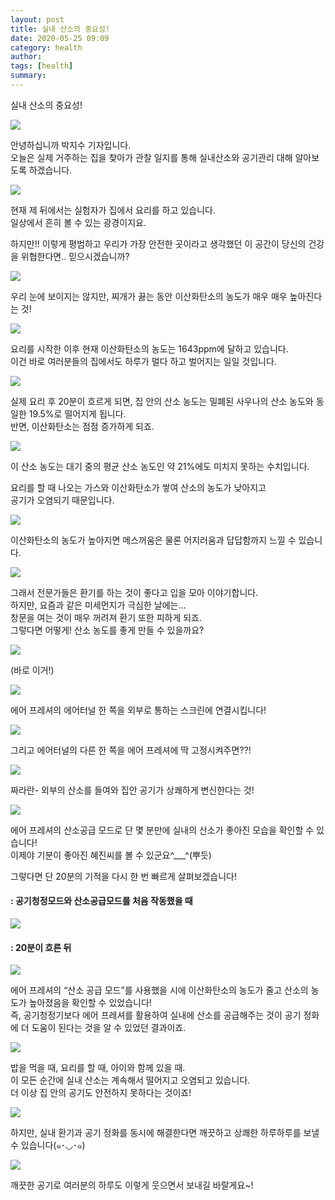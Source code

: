 ```yaml
---
layout: post
title: 실내 산소의 중요성!
date: 2020-05-25 09:09
category: health
author: 
tags: [health]
summary: 
---
```



실내 산소의 중요성!

[![](https://i1.wp.com/sharehows.com/wp-content/uploads/2019/05/190503_haatz_sharehows_6.mp4_000016850.png?fit=1080%2C608)](https://post.naver.com/viewer/postView.nhn?volumeNo=19818203&memberNo=175047#)

안녕하십니까 박지수 기자입니다.  
오늘은 실제 거주하는 집을 찾아가 관찰 일지를 통해 실내산소와 공기관리 대해 알아보도록 하겠습니다.

[![](https://i1.wp.com/sharehows.com/wp-content/uploads/2019/05/190503_haatz_sharehows_6.mp4_000026593.png?fit=1080%2C608)](https://post.naver.com/viewer/postView.nhn?volumeNo=19818203&memberNo=175047#)

현재 제 뒤에서는 실험자가 집에서 요리를 하고 있습니다.  
일상에서 흔히 볼 수 있는 광경이지요.  
  
하지만!! 이렇게 평범하고 우리가 가장 안전한 곳이라고 생각했던 이 공간이 당신의 건강을 위협한다면.. 믿으시겠습니까?

[![](https://i2.wp.com/sharehows.com/wp-content/uploads/2019/05/190503_haatz_sharehows_6.mp4_000029062.png?fit=1080%2C608)](https://post.naver.com/viewer/postView.nhn?volumeNo=19818203&memberNo=175047#)

우리 눈에 보이지는 않지만, 찌개가 끓는 동안 이산화탄소의 농도가 매우 매우 높아진다는 것!

[![](https://i2.wp.com/sharehows.com/wp-content/uploads/2019/05/190503_haatz_sharehows_6.mp4_000034601.png?fit=1080%2C608)](https://post.naver.com/viewer/postView.nhn?volumeNo=19818203&memberNo=175047#)

요리를 시작한 이후 현재 이산화탄소의 농도는 1643ppm에 달하고 있습니다.  
이건 바로 여러분들의 집에서도 하루가 멀다 하고 벌어지는 일일 것입니다.

[![](https://i1.wp.com/sharehows.com/wp-content/uploads/2019/05/190503_haatz_sharehows_6.mp4_000044978.png?fit=1080%2C608)](https://post.naver.com/viewer/postView.nhn?volumeNo=19818203&memberNo=175047#)

실제 요리 후 20분이 흐르게 되면, 집 안의 산소 농도는 밀폐된 사우나의 산소 농도와 동일한 19.5%로 떨어지게 됩니다.  
반면, 이산화탄소는 점점 증가하게 되죠.

[![](https://i0.wp.com/sharehows.com/wp-content/uploads/2019/05/190503_haatz_sharehows_6.mp4_000054187.png?fit=1080%2C608)](https://post.naver.com/viewer/postView.nhn?volumeNo=19818203&memberNo=175047#)

이 산소 농도는 대기 중의 평균 산소 농도인 약 21%에도 미치지 못하는 수치입니다.  
  
요리를 할 때 나오는 가스와 이산화탄소가 쌓여 산소의 농도가 낮아지고  
공기가 오염되기 때문입니다.

[![](https://i0.wp.com/sharehows.com/wp-content/uploads/2019/05/190503_haatz_sharehows_6.mp4_000059259.png?fit=1080%2C608)](https://post.naver.com/viewer/postView.nhn?volumeNo=19818203&memberNo=175047#)

이산화탄소의 농도가 높아지면 메스꺼움은 물론 어지러움과 답답함까지 느낄 수 있습니다.

[![](https://i2.wp.com/sharehows.com/wp-content/uploads/2019/05/190503_haatz_sharehows_6.mp4_000069235.png?fit=1080%2C608)](https://post.naver.com/viewer/postView.nhn?volumeNo=19818203&memberNo=175047#)

그래서 전문가들은 환기를 하는 것이 좋다고 입을 모아 이야기합니다.  
하지만, 요즘과 같은 미세먼지가 극심한 날에는…  
창문을 여는 것이 매우 꺼려져 환기 또한 피하게 되죠.  
그렇다면 어떻게! 산소 농도를 좋게 만들 수 있을까요?

[![](https://i0.wp.com/sharehows.com/wp-content/uploads/2019/05/190503_haatz_sharehows_6.mp4_000074741.png?fit=1080%2C608)](https://post.naver.com/viewer/postView.nhn?volumeNo=19818203&memberNo=175047#)

(바로 이거!)

[![](https://i1.wp.com/sharehows.com/wp-content/uploads/2019/05/190503_haatz_sharehows_6.mp4_000078411.png?fit=1080%2C608)](https://post.naver.com/viewer/postView.nhn?volumeNo=19818203&memberNo=175047#)

에어 프레셔의 에어터널 한 쪽을 외부로 통하는 스크린에 연결시킵니다!

[![](https://i0.wp.com/sharehows.com/wp-content/uploads/2019/05/190503_haatz_sharehows_6.mp4_000081948.png?fit=1080%2C608)](https://post.naver.com/viewer/postView.nhn?volumeNo=19818203&memberNo=175047#)

그리고 에어터널의 다른 한 쪽을 에어 프레셔에 딱 고정시켜주면??!

[![](https://i1.wp.com/sharehows.com/wp-content/uploads/2019/05/190503_haatz_sharehows_6.mp4_000083716.png?fit=1080%2C608)](https://post.naver.com/viewer/postView.nhn?volumeNo=19818203&memberNo=175047#)

짜라란- 외부의 산소를 들여와 집안 공기가 상쾌하게 변신한다는 것!

[![](https://i0.wp.com/sharehows.com/wp-content/uploads/2019/05/190503_haatz_sharehows_6.mp4_000090623.png?fit=1080%2C608)](https://post.naver.com/viewer/postView.nhn?volumeNo=19818203&memberNo=175047#)

에어 프레셔의 산소공급 모드로 단 몇 분만에 실내의 산소가 좋아진 모습을 확인할 수 있습니다!  
이제야 기분이 좋아진 혜진씨를 볼 수 있군요^___^(뿌듯)  
  
그렇다면 단 20분의 기적을 다시 한 번 빠르게 살펴보겠습니다!

#### <BEFORE> : 공기청정모드와 산소공급모드를 처음 작동했을 때

[![](https://i2.wp.com/sharehows.com/wp-content/uploads/2019/05/190503_haatz_sharehows_6.mp4_000095061.png?fit=1080%2C608)](https://post.naver.com/viewer/postView.nhn?volumeNo=19818203&memberNo=175047#)

#### <AFTER> : 20분이 흐른 뒤

[![](https://i2.wp.com/sharehows.com/wp-content/uploads/2019/05/190503_haatz_sharehows_6.mp4_000099566.png?fit=1080%2C608)](https://post.naver.com/viewer/postView.nhn?volumeNo=19818203&memberNo=175047#)

에어 프레셔의 “산소 공급 모드”를 사용했을 시에 이산화탄소의 농도가 줄고 산소의 농도가 높아졌음을 확인할 수 있었습니다!  
즉, 공기청정기보다 에어 프레셔를 활용하여 실내에 산소를 공급해주는 것이 공기 정화에 더 도움이 된다는 것을 알 수 있었던 결과이죠.

[![](https://i2.wp.com/sharehows.com/wp-content/uploads/2019/05/190503_haatz_sharehows_6.mp4_000111544.png?fit=1080%2C608)](https://post.naver.com/viewer/postView.nhn?volumeNo=19818203&memberNo=175047#)

밥을 먹을 때, 요리를 할 때, 아이와 함께 있을 때.  
이 모든 순간에 실내 산소는 계속해서 떨어지고 오염되고 있습니다.  
더 이상 집 안의 공기도 안전하지 못하다는 것이죠!

[![](https://i2.wp.com/sharehows.com/wp-content/uploads/2019/05/190503_haatz_sharehows_6.mp4_000108208.png?fit=1080%2C608)](https://post.naver.com/viewer/postView.nhn?volumeNo=19818203&memberNo=175047#)

하지만, 실내 환기과 공기 정화를 동시에 해결한다면 깨끗하고 상쾌한 하루하루를 보낼 수 있습니다(๑･◡･๑)

[![](https://i0.wp.com/sharehows.com/wp-content/uploads/2019/05/190503_haatz_sharehows_6.mp4_000118718.png?fit=1080%2C608)](https://post.naver.com/viewer/postView.nhn?volumeNo=19818203&memberNo=175047#)

깨끗한 공기로 여러분의 하루도 이렇게 웃으면서 보내길 바랄게요~!